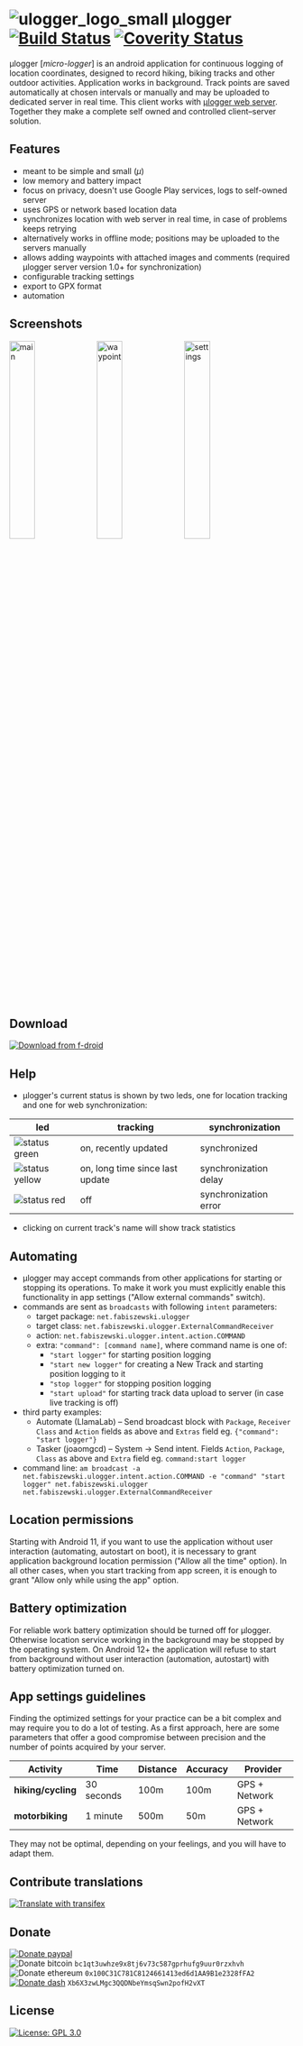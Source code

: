 # ![ulogger_logo_small](https://cloud.githubusercontent.com/assets/3366666/24080878/0288f046-0ca8-11e7-9ffd-753e5c417756.png) μlogger [![Build Status](https://travis-ci.com/bfabiszewski/ulogger-android.svg?branch=master)](https://travis-ci.com/bfabiszewski/ulogger-android) [![Coverity Status](https://scan.coverity.com/projects/12109/badge.svg)](https://scan.coverity.com/projects/bfabiszewski-ulogger-android)

μlogger [*micro-logger*] is an android application for continuous logging of location coordinates, designed to record hiking, biking tracks and other outdoor activities. 
Application works in background. Track points are saved automatically at chosen intervals or manually and may be uploaded to dedicated server in real time.
This client works with [μlogger web server](https://github.com/bfabiszewski/ulogger-server). 
Together they make a complete self owned and controlled client–server solution.

## Features
- meant to be simple and small (*μ*)
- low memory and battery impact
- focus on privacy, doesn't use Google Play services, logs to self-owned server
- uses GPS or network based location data
- synchronizes location with web server in real time, in case of problems keeps retrying
- alternatively works in offline mode; positions may be uploaded to the servers manually
- allows adding waypoints with attached images and comments (required μlogger server version 1.0+ for synchronization)
- configurable tracking settings
- export to GPX format
- automation

## Screenshots
<img alt="main" src="fastlane/metadata/android/en-US/images/phoneScreenshots/screenshot1.png" width="30%"> <img alt="waypoint" src="fastlane/metadata/android/en-US/images/phoneScreenshots/screenshot2.png" width="30%"> <img alt="settings" src="fastlane/metadata/android/en-US/images/phoneScreenshots/screenshot3.png" width="30%">

## Download
[![Download from f-droid](https://img.shields.io/f-droid/v/net.fabiszewski.ulogger.svg?color=green)](https://f-droid.org/app/net.fabiszewski.ulogger)

## Help
- μlogger's current status is shown by two leds, one for location tracking and one for web synchronization: 

led | tracking | synchronization
-|-------- | ---------------
![status green](https://dummyimage.com/10/00ff00) |  on, recently updated | synchronized
![status yellow](https://dummyimage.com/10/ffe600) | on, long time since last update | synchronization delay
![status red](https://dummyimage.com/10/ff0000) | off | synchronization error

- clicking on current track's name will show track statistics

## Automating
- μlogger may accept commands from other applications for starting or stopping its operations. To make it work you must explicitly enable this functionality in app settings ("Allow external commands" switch). 
- commands are sent as `broadcasts` with following `intent` parameters:
  - target package: `net.fabiszewski.ulogger`
  - target class: `net.fabiszewski.ulogger.ExternalCommandReceiver`
  - action: `net.fabiszewski.ulogger.intent.action.COMMAND`
  - extra: `"command": [command name]`, where command name is one of: 
    - `"start logger"` for starting position logging
    - `"start new logger"` for creating a New Track and starting position logging to it 
    - `"stop logger"` for stopping position logging
    - `"start upload"` for starting track data upload to server (in case live tracking is off)
- third party examples:
  - Automate (LlamaLab) – Send broadcast block with `Package`, `Receiver Class` and `Action` fields as above and `Extras` field eg. `{"command": "start logger"}`
  - Tasker (joaomgcd) – System → Send intent. Fields `Action`, `Package`, `Class` as above and `Extra` field eg. `command:start logger`
- command line: `am broadcast -a net.fabiszewski.ulogger.intent.action.COMMAND -e "command" "start logger" net.fabiszewski.ulogger net.fabiszewski.ulogger.ExternalCommandReceiver`

## Location permissions
Starting with Android 11, if you want to use the application without user interaction (automating, autostart on boot), it is necessary to grant application background location permission ("Allow all the time" option).
In all other cases, when you start tracking from app screen, it is enough to grant "Allow only while using the app" option.

## Battery optimization
For reliable work battery optimization should be turned off for µlogger. Otherwise location service working in the background may be stopped by the operating system.
On Android 12+ the application will refuse to start from background without user interaction (automation, autostart) with battery optimization turned on.

## App settings guidelines
Finding the optimized settings for your practice can be a bit complex and may require you to do a lot of testing.
As a first approach, here are some parameters that offer a good compromise between precision and the number of points acquired by your server.

| Activity | Time | Distance | Accuracy | Provider |
|---|---|---|---|---|
| **hiking/cycling** | 30 seconds | 100m | 100m | GPS + Network |
| **motorbiking** | 1 minute | 500m | 50m | GPS + Network |

They may not be optimal, depending on your feelings, and you will have to adapt them.

## Contribute translations
[![Translate with transifex](https://img.shields.io/badge/translate-transifex-green.svg)](https://www.transifex.com/bfabiszewski/ulogger/)

## Donate
[![Donate paypal](https://img.shields.io/badge/donate-paypal-green.svg)](https://www.paypal.me/bfabiszewski)  
![Donate bitcoin](https://img.shields.io/badge/donate-bitcoin-green.svg) `bc1qt3uwhze9x8tj6v73c587gprhufg9uur0rzxhvh`  
![Donate ethereum](https://img.shields.io/badge/donate-ethereum-green.svg) `0x100C31C781C8124661413ed6d1AA9B1e2328fFA2`  
[![Donate dash](https://img.shields.io/badge/donate-dash-green.svg)](https://explorer.mydashwallet.org/address/Xb6X3zwLMgc3QQDNbeYmsqSwn2pofH2vXT) `Xb6X3zwLMgc3QQDNbeYmsqSwn2pofH2vXT`  

## License
[![License: GPL 3.0](https://img.shields.io/badge/license-GPL--3.0-green.svg)](https://www.gnu.org/licenses/gpl-3.0)  
